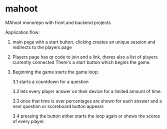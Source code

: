 # mahoot
MAhoot monorepo with front and backend projects

Application flow:
1. main page with a start button, clicking creates an unique session and redirects to the players page
2. Players page has qr code to join and a link, theres also a list of players currently connected
   There's a start button which begins the game.
3. Beginning the game starts the game loop:
   
   3.1  starts a countdown for a question
   
   3.2 lets every player answer on their device for a limited amount of time.
   
   3.3 once that time is over percentages are shown for each answer and a next question or scoreboard button appears
   
   3.4 pressing the button either starts the loop again or shows the scores of every player.
